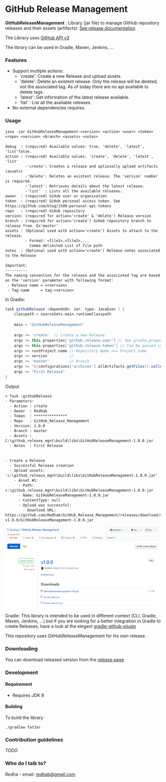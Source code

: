 # GitHub Release Management

**GitHubReleaseManagement** : Library (jar file) to manage GitHub repository releases and their assets (artifacts): [See release documentation](https://help.github.com/articles/about-releases/)


The Library uses [GitHub API v3](https://developer.github.com/v3/)


The library can be used in Gradle, Maven, Jenkins, ...

### Features ###
 * Support multiple actions:
    * 'create': Create a new Release and upload assets.
    * 'delete': Delete an existent release. Only the release will be deleted, not the associated tag. As of today there are no api available to delete tags.
    * 'latest': Get information of the latest release available.
    * 'list'  : List all the available releases.
 * No external dependencies  requires. 
 
    
    
### Usage ###
```
java -jar GitHubReleaseManagement-<version> <action> <user> <token> <repo> <version> <branch> <assets> <notes>

debug  : (required) Available values: true, 'delete', 'latest', 'list'false. 
action : (required) Available values: 'create', 'delete', 'latest', 'list'
         -'create': Creates a release and optionally upload artifacts (assets)
         -'delete': Deletes an existent release. The 'version' number is required.
         -'latest': Retrieves details about the latest release.
         -'list'  : Lists all the available releases.
owner  : (required) GiHub user or organisation
token  : (required) GiHub personal access token. See https://github.com/blog/1509-personal-api-tokens
repo   : (required) GiHub repository
version: (required for action='create' & 'delete') Release version
branch : (required for action='create') GiHub repository branch to release from. Ex'master'
assets : (Optional used with action='create') Assets to attach to the release.
         - Format: <file1>,<file2>,...
           Comma delimited List of file path
notes  : (Optional used with action='create') Release notes associated to the Release

Important:
----------
The naming convention for the release and the associated tag are based on the 'version' parameter with following format:
 - Release name = v<version>
 - Tag name     = tag-<version>
```        

In Gradle:
```groovy
task githubRelease (dependsOn: Jar, type: JavaExec ) {
    classpath = sourceSets.main.runtimeClasspath

    main = 'GitHubReleaseManagement'

    args += 'create'  // Create a new Release
    args += this.properties['github.release.user'] // See gradle.properties
    args += this.properties['github.release.token'] // Can be passed in the commandline line as Gradle property: -P
    args += rootProject.name // Repository Name === Project name
    args += version          //
    args += 'master'         // branch
    args += "${configurations['archives'].allArtifacts.getFiles().collect().join(',')}" // List all the generated library files as assets
    args += "First Release"
}
```

Output 
```
> Task :githubRelease
- Parameters:
  - Action : create
  - Owner  : Redhab
  - Token  : ***************
  - Repo   : GitHub_Release_Management
  - Version: 1.0.0
  - Branch : master
  - Assets : C:\github_release_mgnt\build\libs\GitHubReleaseManagement-1.0.0.jar
  - Notes  : First Release


- Create a Release
  - Successful Release creation
  - Upload assets: 'c:\github_release_mgnt\build\libs\GitHubReleaseManagement-1.0.0.jar'
    - Asset #1:
      - Path: c:\github_release_mgnt\build\libs\GitHubReleaseManagement-1.0.0.jar
      - Name: GitHubReleaseManagement-1.0.0.jar
      - ContentType: null
      - Upload was successful:
        - Download URL: https://github.com/Redhab/GitHub_Release_Management/releases/download/tag-v1.0.0/GitHubReleaseManagement-1.0.0.jar

```

![alt-text](./release.png "GitHub Release Screenshot")


Gradle: This library is intended to be used in different context (CLI, Gradle, Maven, Jenkins, ...) but if you are looking for a better integration in Gradle to create Releases, have a look at the elegant [gradle-github-plugin](https://github.com/riiid/gradle-github-plugin) 

This repository uses GitHubReleaseManagement for his own release.


### Downloading

You can download released version from the [release page](https://github.com/Redhab/GitHub_Release_Management/releases)

### Development
#### Requirement
* Requires JDK 8

#### Building
To build the library

    ./gradlew fatJar

### Contribution guidelines ###

*TODO*

### Who do I talk to? ###

Redha  - email: redhab@gmail.com 